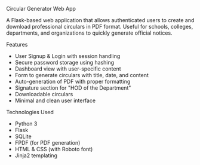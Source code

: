 Circular Generator Web App

A Flask-based web application that allows authenticated users to create and download professional circulars in PDF format. Useful for schools, colleges, departments, and organizations to quickly generate official notices.

Features

- User Signup & Login with session handling
- Secure password storage using hashing
- Dashboard view with user-specific content
- Form to generate circulars with title, date, and content
- Auto-generation of PDF with proper formatting
- Signature section for "HOD of the Department"
- Downloadable circulars
- Minimal and clean user interface

Technologies Used

- Python 3
- Flask
- SQLite
- FPDF (for PDF generation)
- HTML & CSS (with Roboto font)
- Jinja2 templating
